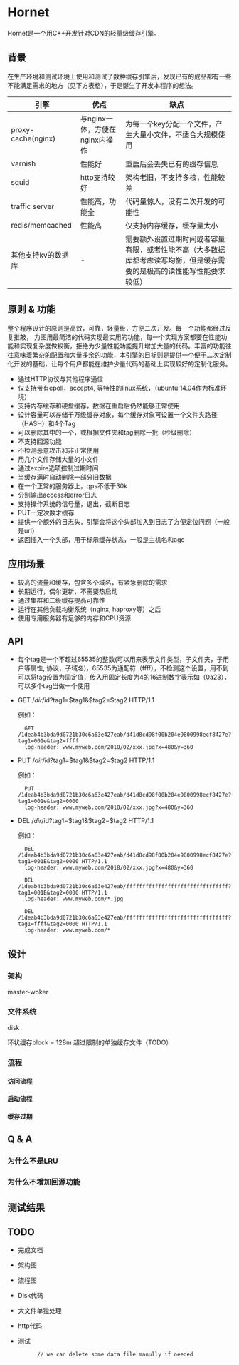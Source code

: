 # Hornet

Hornet是一个用C++开发针对CDN的轻量级缓存引擎。

## 背景

在生产环境和测试环境上使用和测试了数种缓存引擎后，发现已有的成品都有一些不能满足需求的地方（见下方表格），于是诞生了开发本程序的想法。

|引擎|优点|缺点|
|--|--|--|
|proxy-cache(nginx)|与nginx一体，方便在nginx内操作|为每一个key分配一个文件，产生大量小文件，不适合大规模使用|
|varnish| 性能好|重启后会丢失已有的缓存信息|
|squid| http支持较好 | 架构老旧，不支持多核，性能较差 |
|traffic server| 性能高，功能全 | 代码量惊人，没有二次开发的可能性|
|redis/memcached| 性能高 | 仅支持内存缓存，缓存量太小|
|其他支持kv的数据库| - | 需要额外设置过期时间或者容量有限，或者性能不高（大多数据库都考虑读写均衡，但是缓存需要的是极高的读性能写性能要求较低）|

## 原则 & 功能

整个程序设计的原则是高效，可靠，轻量级，方便二次开发。每一个功能都经过反复推敲， 力图用最简洁的代码实现最实用的功能，每一个实现方案都要在性能功能和实现复杂度做权衡，拒绝为少量性能功能提升增加大量的代码。丰富的功能往往意味着繁杂的配置和大量多余的功能，本引擎的目标则是提供一个便于二次定制化开发的基础，让每个用户都能在维护少量代码的基础上实现较好的定制化服务。

+ 通过HTTP协议与其他程序通信
+ 仅支持带有epoll，accept4, 等特性的linux系统，（ubuntu 14.04作为标准环境）
+ 支持内存缓存和硬盘缓存，数据在重启后仍然能够正常使用
+ 设计容量可以存储千万级缓存对象，每个缓存对象可设置一个文件夹路径（HASH）和4个Tag
+ 可以删除其中的一个，或根据文件夹和tag删除一批（秒级删除）
+ 不支持回源功能
+ 不检测恶意攻击和非正常使用
+ 用几个文件存储大量的小文件
+ 通过expire选项控制过期时间
+ 当缓存满时自动删除一部分旧数据
+ 在一个正常的服务器上，qps不低于30k
+ 分别输出access和error日志
+ 支持操作系统的信号量，退出，截断日志
+ PUT一定次数才缓存
+ 提供一个额外的日志头，引擎会将这个头部加入到日志了方便定位问题（一般是url）
+ 返回插入一个头部，用于标示缓存状态，一般是主机名和age

## 应用场景

+ 较高的流量和缓存，包含多个域名，有紧急删除的需求
+ 长期运行，偶尔更新，不需要热启动
+ 通过集群和二级缓存提高可靠性
+ 运行在其他负载均衡系统（nginx, haproxy等）之后
+ 使用专用服务器有足够的内存和CPU资源

## API

+ 每个tag是一个不超过65535的整数(可以用来表示文件类型，子文件夹，子用户等属性, 协议，子域名)，65535为通配符（ffff），不检测这个设置，用不到可以将tag设置为固定值，传入用固定长度为4的16进制数字表示如（0a23），可以多个tag当做一个使用

* GET /$dir/$id?tag1=$tag1&$tag2=$tag2 HTTP/1.1

    例如：

        GET /1deab4b3bda9d0721b30c6a63e427eab/d41d8cd98f00b204e9800998ecf8427e?tag1=001e&tag2=ffff
        log-header: www.myweb.com/2018/02/xxx.jpg?x=480&y=360

* PUT /$dir/$id?tag1=$tag1&$tag2=$tag2 HTTP/1.1

	例如：

        PUT /1deab4b3bda9d0721b30c6a63e427eab/d41d8cd98f00b204e9800998ecf8427e?tag1=001e&tag2=0000
        log-header: www.myweb.com/2018/02/xxx.jpg?x=480&y=360


* DEL /$dir/$id?tag1=$tag1&$tag2=$tag2 HTTP/1.1

	例如：

        DEL /1deab4b3bda9d0721b30c6a63e427eab/d41d8cd98f00b204e9800998ecf8427e?tag1=001E&tag2=0000 HTTP/1.1
        log-header: www.myweb.com/2018/02/xxx.jpg?x=480&y=360

        DEL /1deab4b3bda9d0721b30c6a63e427eab/ffffffffffffffffffffffffffffffff?tag1=001E&tag2=0000 HTTP/1.1
        log-header: www.myweb.com/*.jpg

        DEL /1deab4b3bda9d0721b30c6a63e427eab/ffffffffffffffffffffffffffffffff?tag1=ffff&tag2=0000 HTTP/1.1
        log-header: www.myweb.com/*

## 设计

### 架构

master-woker

### 文件系统

disk

环状缓存block = 128m
超过限制的单独缓存文件（TODO）

### 流程

#### 访问流程

#### 启动流程

#### 缓存过期

## Q & A

### 为什么不是LRU

### 为什么不增加回源功能

## 测试结果

## TODO

+ 完成文档
+ 架构图
+ 流程图
+ Disk代码
+ 大文件单独处理
+ http代码
+ 测试

            // we can delete some data file manully if needed

